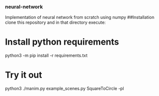 ### neural-network
Implementation of neural network from scratch using numpy
##Installation
clone this repository and in that directory execute:
 # Install python requirements
 python3 -m pip install -r requirements.txt
 # Try it out
 python3 ./manim.py example_scenes.py SquareToCircle -pl
